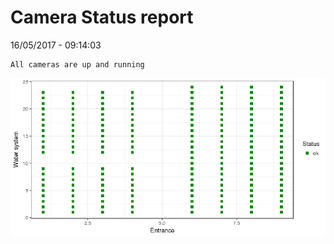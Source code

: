 Camera Status report
================
16/05/2017 - 09:14:03

    All cameras are up and running

![](camreport_files/figure-markdown_github/unnamed-chunk-2-1.png)
